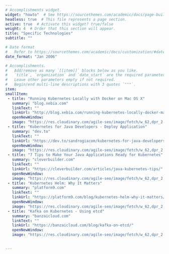 ```yaml
---
# Accomplishments widget.
widget: "howto"  # See https://sourcethemes.com/academic/docs/page-builder/
headless: true  # This file represents a page section.
active: true  # Activate this widget? true/false
weight: 4  # Order that this section will appear.
title: "Specific Technologies"
subtitle: ""

# Date format
#   Refer to https://sourcethemes.com/academic/docs/customization/#date-format
date_format: "Jan 2006"

# Accomplishments.
#   Add/remove as many `[[item]]` blocks below as you like.
#   `title`, `organization` and `date_start` are the required parameters.
#   Leave other parameters empty if not required.
#   Begin/end multi-line descriptions with 3 quotes `"""`.
item:
smallItem: 
 - title: "Running Kubernetes Locally with Docker on Mac OS X"
   summary: "blog.xebia.com"
   linkText: ""
   linkUrl: "http://blog.xebia.com/running-kubernetes-locally-docker-mac-os-x/"
   openNewWindow: 
   image: "https://res.cloudinary.com/agile-seo/image/fetch/w_62,dpr_2.0,d_blank_am8gzx.png/https%3A%2F%2Flogo.clearbit.com%2Fblog.xebia.com%3Fsize%3D250"
 - title: "Kubernetes for Java Developers - Deploy Application"
   summary: "dev.to"
   linkText: ""
   linkUrl: "https://dev.to/sandrogiacom/kubernetes-for-java-developers-deploy-application-413k"
   openNewWindow: 
   image: "https://res.cloudinary.com/agile-seo/image/fetch/w_62,dpr_2.0,d_blank_am8gzx.png/https%3A%2F%2Flogo.clearbit.com%2Fdev.to%3Fsize%3D250"
 - title: "7 Tips to Make Your Java Applications Ready for Kubernetes"
   summary: "cleverbuilder.com"
   linkText: ""
   linkUrl: "https://cleverbuilder.com/articles/java-kubernetes-tips/"
   openNewWindow: 
   image: "https://res.cloudinary.com/agile-seo/image/fetch/w_62,dpr_2.0,d_blank_am8gzx.png/https%3A%2F%2Flogo.clearbit.com%2Fcleverbuilder.com%3Fsize%3D250"
 - title: "Kubernetes Helm: Why It Matters"
   summary: "platform9.com"
   linkText: ""
   linkUrl: "https://platform9.com/blog/kubernetes-helm-why-it-matters/"
   openNewWindow: 
   image: "https://res.cloudinary.com/agile-seo/image/fetch/w_62,dpr_2.0,d_blank_am8gzx.png/https%3A%2F%2Flogo.clearbit.com%2Fplatform9.com%3Fsize%3D250"
 - title: "Kafka on Kubernetes - Using etcd"
   summary: "banzaicloud.com"
   linkText: ""
   linkUrl: "https://banzaicloud.com/blog/kafka-on-etcd/" 
   openNewWindow: 
   image: "https://res.cloudinary.com/agile-seo/image/fetch/w_62,dpr_2.0,d_blank_am8gzx.png/https%3A%2F%2Flogo.clearbit.com%2Fbanzaicloud.com%3Fsize%3D250"

 
---
```


